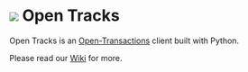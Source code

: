 ![](http://i.imgur.com/p8bnuiZ.png) Open Tracks
==========

Open Tracks is an [Open-Transactions](http://opentransactions.org/) client built with Python.

Please read our [Wiki](https://github.com/brenoc/opentracks/wiki) for more.